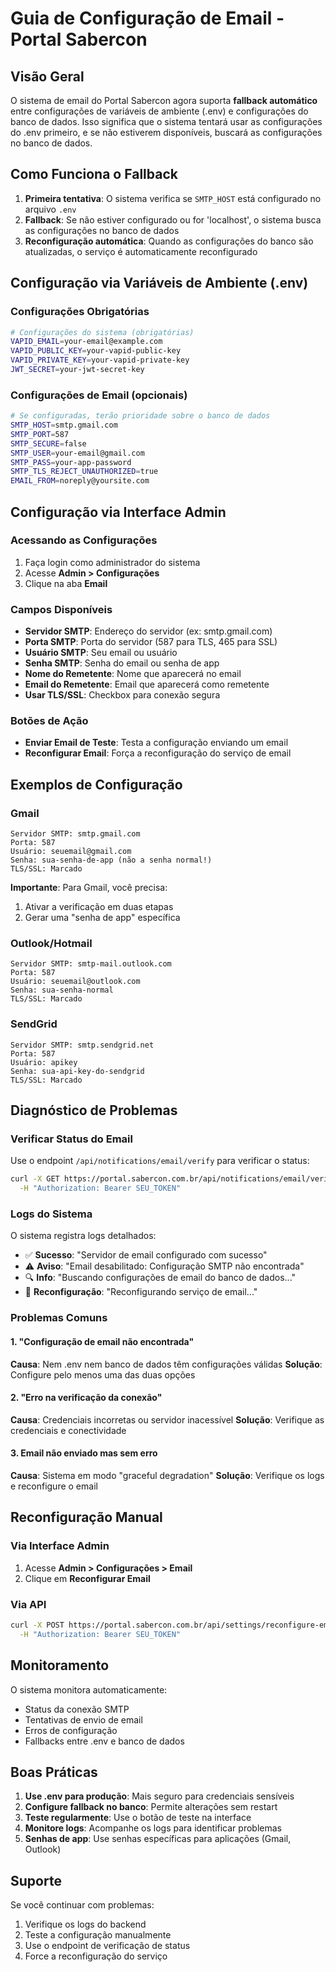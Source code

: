 # Guia de Configuração de Email - Portal Sabercon

## Visão Geral

O sistema de email do Portal Sabercon agora suporta **fallback automático** entre configurações de variáveis de ambiente (.env) e configurações do banco de dados. Isso significa que o sistema tentará usar as configurações do .env primeiro, e se não estiverem disponíveis, buscará as configurações no banco de dados.

## Como Funciona o Fallback

1. **Primeira tentativa**: O sistema verifica se `SMTP_HOST` está configurado no arquivo `.env`
2. **Fallback**: Se não estiver configurado ou for 'localhost', o sistema busca as configurações no banco de dados
3. **Reconfiguração automática**: Quando as configurações do banco são atualizadas, o serviço é automaticamente reconfigurado

## Configuração via Variáveis de Ambiente (.env)

### Configurações Obrigatórias
```bash
# Configurações do sistema (obrigatórias)
VAPID_EMAIL=your-email@example.com
VAPID_PUBLIC_KEY=your-vapid-public-key
VAPID_PRIVATE_KEY=your-vapid-private-key
JWT_SECRET=your-jwt-secret-key
```

### Configurações de Email (opcionais)
```bash
# Se configuradas, terão prioridade sobre o banco de dados
SMTP_HOST=smtp.gmail.com
SMTP_PORT=587
SMTP_SECURE=false
SMTP_USER=your-email@gmail.com
SMTP_PASS=your-app-password
SMTP_TLS_REJECT_UNAUTHORIZED=true
EMAIL_FROM=noreply@yoursite.com
```

## Configuração via Interface Admin

### Acessando as Configurações
1. Faça login como administrador do sistema
2. Acesse **Admin > Configurações**
3. Clique na aba **Email**

### Campos Disponíveis
- **Servidor SMTP**: Endereço do servidor (ex: smtp.gmail.com)
- **Porta SMTP**: Porta do servidor (587 para TLS, 465 para SSL)
- **Usuário SMTP**: Seu email ou usuário
- **Senha SMTP**: Senha do email ou senha de app
- **Nome do Remetente**: Nome que aparecerá no email
- **Email do Remetente**: Email que aparecerá como remetente
- **Usar TLS/SSL**: Checkbox para conexão segura

### Botões de Ação
- **Enviar Email de Teste**: Testa a configuração enviando um email
- **Reconfigurar Email**: Força a reconfiguração do serviço de email

## Exemplos de Configuração

### Gmail
```
Servidor SMTP: smtp.gmail.com
Porta: 587
Usuário: seuemail@gmail.com
Senha: sua-senha-de-app (não a senha normal!)
TLS/SSL: Marcado
```

**Importante**: Para Gmail, você precisa:
1. Ativar a verificação em duas etapas
2. Gerar uma "senha de app" específica

### Outlook/Hotmail
```
Servidor SMTP: smtp-mail.outlook.com
Porta: 587
Usuário: seuemail@outlook.com
Senha: sua-senha-normal
TLS/SSL: Marcado
```

### SendGrid
```
Servidor SMTP: smtp.sendgrid.net
Porta: 587
Usuário: apikey
Senha: sua-api-key-do-sendgrid
TLS/SSL: Marcado
```

## Diagnóstico de Problemas

### Verificar Status do Email
Use o endpoint `/api/notifications/email/verify` para verificar o status:

```bash
curl -X GET https://portal.sabercon.com.br/api/notifications/email/verify \
  -H "Authorization: Bearer SEU_TOKEN"
```

### Logs do Sistema
O sistema registra logs detalhados:

- ✅ **Sucesso**: "Servidor de email configurado com sucesso"
- ⚠️ **Aviso**: "Email desabilitado: Configuração SMTP não encontrada"
- 🔍 **Info**: "Buscando configurações de email do banco de dados..."
- 🔄 **Reconfiguração**: "Reconfigurando serviço de email..."

### Problemas Comuns

#### 1. "Configuração de email não encontrada"
**Causa**: Nem .env nem banco de dados têm configurações válidas
**Solução**: Configure pelo menos uma das duas opções

#### 2. "Erro na verificação da conexão"
**Causa**: Credenciais incorretas ou servidor inacessível
**Solução**: Verifique as credenciais e conectividade

#### 3. Email não enviado mas sem erro
**Causa**: Sistema em modo "graceful degradation"
**Solução**: Verifique os logs e reconfigure o email

## Reconfiguração Manual

### Via Interface Admin
1. Acesse **Admin > Configurações > Email**
2. Clique em **Reconfigurar Email**

### Via API
```bash
curl -X POST https://portal.sabercon.com.br/api/settings/reconfigure-email \
  -H "Authorization: Bearer SEU_TOKEN"
```

## Monitoramento

O sistema monitora automaticamente:
- Status da conexão SMTP
- Tentativas de envio de email
- Erros de configuração
- Fallbacks entre .env e banco de dados

## Boas Práticas

1. **Use .env para produção**: Mais seguro para credenciais sensíveis
2. **Configure fallback no banco**: Permite alterações sem restart
3. **Teste regularmente**: Use o botão de teste na interface
4. **Monitore logs**: Acompanhe os logs para identificar problemas
5. **Senhas de app**: Use senhas específicas para aplicações (Gmail, Outlook)

## Suporte

Se você continuar com problemas:
1. Verifique os logs do backend
2. Teste a configuração manualmente
3. Use o endpoint de verificação de status
4. Force a reconfiguração do serviço 